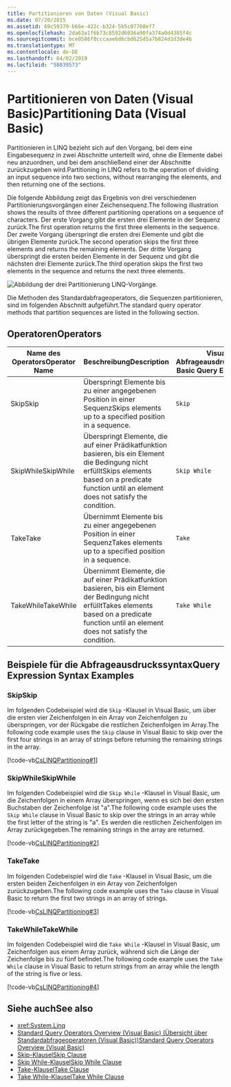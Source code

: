```yaml
---
title: Partitionieren von Daten (Visual Basic)
ms.date: 07/20/2015
ms.assetid: 69c59379-b66e-422c-b324-5b5c07760ef7
ms.openlocfilehash: 2da63a1f6b73c8592d6036a90fa374a0d4385f4c
ms.sourcegitcommit: bce0586f0cccaae6d6cbd625d5a7b824d1d3de4b
ms.translationtype: MT
ms.contentlocale: de-DE
ms.lasthandoff: 04/02/2019
ms.locfileid: "58839573"
---
```

# <a name="partitioning-data-visual-basic"></a><span data-ttu-id="bb8f1-102">Partitionieren von Daten (Visual Basic)</span><span class="sxs-lookup"><span data-stu-id="bb8f1-102">Partitioning Data (Visual Basic)</span></span>
<span data-ttu-id="bb8f1-103">Partitionieren in LINQ bezieht sich auf den Vorgang, bei dem eine Eingabesequenz in zwei Abschnitte unterteilt wird, ohne die Elemente dabei neu anzuordnen, und bei dem anschließend einer der Abschnitte zurückzugeben wird.</span><span class="sxs-lookup"><span data-stu-id="bb8f1-103">Partitioning in LINQ refers to the operation of dividing an input sequence into two sections, without rearranging the elements, and then returning one of the sections.</span></span>  
  
 <span data-ttu-id="bb8f1-104">Die folgende Abbildung zeigt das Ergebnis von drei verschiedenen Partitionierungsvorgängen einer Zeichensequenz.</span><span class="sxs-lookup"><span data-stu-id="bb8f1-104">The following illustration shows the results of three different partitioning operations on a sequence of characters.</span></span> <span data-ttu-id="bb8f1-105">Der erste Vorgang gibt die ersten drei Elemente in der Sequenz zurück.</span><span class="sxs-lookup"><span data-stu-id="bb8f1-105">The first operation returns the first three elements in the sequence.</span></span> <span data-ttu-id="bb8f1-106">Der zweite Vorgang überspringt die ersten drei Elemente und gibt die übrigen Elemente zurück.</span><span class="sxs-lookup"><span data-stu-id="bb8f1-106">The second operation skips the first three elements and returns the remaining elements.</span></span> <span data-ttu-id="bb8f1-107">Der dritte Vorgang überspringt die ersten beiden Elemente in der Sequenz und gibt die nächsten drei Elemente zurück.</span><span class="sxs-lookup"><span data-stu-id="bb8f1-107">The third operation skips the first two elements in the sequence and returns the next three elements.</span></span>  
  
 ![Abbildung der drei Partitionierung LINQ-Vorgänge.](./media/partitioning-data/linq-partitioning-operations.png)  
  
 <span data-ttu-id="bb8f1-109">Die Methoden des Standardabfrageoperators, die Sequenzen partitionieren, sind im folgenden Abschnitt aufgeführt.</span><span class="sxs-lookup"><span data-stu-id="bb8f1-109">The standard query operator methods that partition sequences are listed in the following section.</span></span>  
  
## <a name="operators"></a><span data-ttu-id="bb8f1-110">Operatoren</span><span class="sxs-lookup"><span data-stu-id="bb8f1-110">Operators</span></span>  
  
|<span data-ttu-id="bb8f1-111">Name des Operators</span><span class="sxs-lookup"><span data-stu-id="bb8f1-111">Operator Name</span></span>|<span data-ttu-id="bb8f1-112">Beschreibung</span><span class="sxs-lookup"><span data-stu-id="bb8f1-112">Description</span></span>|<span data-ttu-id="bb8f1-113">Visual Basic-Abfrageausdruckssyntax</span><span class="sxs-lookup"><span data-stu-id="bb8f1-113">Visual Basic Query Expression Syntax</span></span>|<span data-ttu-id="bb8f1-114">Weitere Informationen</span><span class="sxs-lookup"><span data-stu-id="bb8f1-114">More Information</span></span>|  
|-------------------|-----------------|------------------------------------------|----------------------|  
|<span data-ttu-id="bb8f1-115">Skip</span><span class="sxs-lookup"><span data-stu-id="bb8f1-115">Skip</span></span>|<span data-ttu-id="bb8f1-116">Überspringt Elemente bis zu einer angegebenen Position in einer Sequenz</span><span class="sxs-lookup"><span data-stu-id="bb8f1-116">Skips elements up to a specified position in a sequence.</span></span>|`Skip`|<xref:System.Linq.Enumerable.Skip%2A?displayProperty=nameWithType><br /><br /> <xref:System.Linq.Queryable.Skip%2A?displayProperty=nameWithType>|  
|<span data-ttu-id="bb8f1-117">SkipWhile</span><span class="sxs-lookup"><span data-stu-id="bb8f1-117">SkipWhile</span></span>|<span data-ttu-id="bb8f1-118">Überspringt Elemente, die auf einer Prädikatfunktion basieren, bis ein Element die Bedingung nicht erfüllt</span><span class="sxs-lookup"><span data-stu-id="bb8f1-118">Skips elements based on a predicate function until an element does not satisfy the condition.</span></span>|`Skip While`|<xref:System.Linq.Enumerable.SkipWhile%2A?displayProperty=nameWithType><br /><br /> <xref:System.Linq.Queryable.SkipWhile%2A?displayProperty=nameWithType>|  
|<span data-ttu-id="bb8f1-119">Take</span><span class="sxs-lookup"><span data-stu-id="bb8f1-119">Take</span></span>|<span data-ttu-id="bb8f1-120">Übernimmt Elemente bis zu einer angegebenen Position in einer Sequenz</span><span class="sxs-lookup"><span data-stu-id="bb8f1-120">Takes elements up to a specified position in a sequence.</span></span>|`Take`|<xref:System.Linq.Enumerable.Take%2A?displayProperty=nameWithType><br /><br /> <xref:System.Linq.Queryable.Take%2A?displayProperty=nameWithType>|  
|<span data-ttu-id="bb8f1-121">TakeWhile</span><span class="sxs-lookup"><span data-stu-id="bb8f1-121">TakeWhile</span></span>|<span data-ttu-id="bb8f1-122">Übernimmt Elemente, die auf einer Prädikatfunktion basieren, bis ein Element der Bedingung nicht erfüllt</span><span class="sxs-lookup"><span data-stu-id="bb8f1-122">Takes elements based on a predicate function until an element does not satisfy the condition.</span></span>|`Take While`|<xref:System.Linq.Enumerable.TakeWhile%2A?displayProperty=nameWithType><br /><br /> <xref:System.Linq.Queryable.TakeWhile%2A?displayProperty=nameWithType>|  
  
## <a name="query-expression-syntax-examples"></a><span data-ttu-id="bb8f1-123">Beispiele für die Abfrageausdruckssyntax</span><span class="sxs-lookup"><span data-stu-id="bb8f1-123">Query Expression Syntax Examples</span></span>  
  
### <a name="skip"></a><span data-ttu-id="bb8f1-124">Skip</span><span class="sxs-lookup"><span data-stu-id="bb8f1-124">Skip</span></span>  
 <span data-ttu-id="bb8f1-125">Im folgenden Codebeispiel wird die `Skip` -Klausel in Visual Basic, um über die ersten vier Zeichenfolgen in ein Array von Zeichenfolgen zu überspringen, vor der Rückgabe die restlichen Zeichenfolgen im Array.</span><span class="sxs-lookup"><span data-stu-id="bb8f1-125">The following code example uses the `Skip` clause in Visual Basic to skip over the first four strings in an array of strings before returning the remaining strings in the array.</span></span>  
  
 [!code-vb[CsLINQPartitioning#1](~/samples/snippets/visualbasic/VS_Snippets_VBCSharp/CsLINQPartitioning/VB/Partitioning.vb#1)]  
  
### <a name="skipwhile"></a><span data-ttu-id="bb8f1-126">SkipWhile</span><span class="sxs-lookup"><span data-stu-id="bb8f1-126">SkipWhile</span></span>  
 <span data-ttu-id="bb8f1-127">Im folgenden Codebeispiel wird die `Skip While` -Klausel in Visual Basic, um die Zeichenfolgen in einem Array überspringen, wenn es sich bei den ersten Buchstaben der Zeichenfolge ist "a".</span><span class="sxs-lookup"><span data-stu-id="bb8f1-127">The following code example uses the `Skip While` clause in Visual Basic to skip over the strings in an array while the first letter of the string is "a".</span></span> <span data-ttu-id="bb8f1-128">Es werden die restlichen Zeichenfolgen im Array zurückgegeben.</span><span class="sxs-lookup"><span data-stu-id="bb8f1-128">The remaining strings in the array are returned.</span></span>  
  
 [!code-vb[CsLINQPartitioning#2](~/samples/snippets/visualbasic/VS_Snippets_VBCSharp/CsLINQPartitioning/VB/Partitioning.vb#2)]  
  
### <a name="take"></a><span data-ttu-id="bb8f1-129">Take</span><span class="sxs-lookup"><span data-stu-id="bb8f1-129">Take</span></span>  
 <span data-ttu-id="bb8f1-130">Im folgenden Codebeispiel wird die `Take` -Klausel in Visual Basic, um die ersten beiden Zeichenfolgen in ein Array von Zeichenfolgen zurückzugeben.</span><span class="sxs-lookup"><span data-stu-id="bb8f1-130">The following code example uses the `Take` clause in Visual Basic to return the first two strings in an array of strings.</span></span>  
  
 [!code-vb[CsLINQPartitioning#3](~/samples/snippets/visualbasic/VS_Snippets_VBCSharp/CsLINQPartitioning/VB/Partitioning.vb#3)]  
  
### <a name="takewhile"></a><span data-ttu-id="bb8f1-131">TakeWhile</span><span class="sxs-lookup"><span data-stu-id="bb8f1-131">TakeWhile</span></span>  
 <span data-ttu-id="bb8f1-132">Im folgenden Codebeispiel wird die `Take While` -Klausel in Visual Basic, um Zeichenfolgen aus einem Array zurück, während sich die Länge der Zeichenfolge bis zu fünf befindet.</span><span class="sxs-lookup"><span data-stu-id="bb8f1-132">The following code example uses the `Take While` clause in Visual Basic to return strings from an array while the length of the string is five or less.</span></span>  
  
 [!code-vb[CsLINQPartitioning#4](~/samples/snippets/visualbasic/VS_Snippets_VBCSharp/CsLINQPartitioning/VB/Partitioning.vb#4)]  
  
## <a name="see-also"></a><span data-ttu-id="bb8f1-133">Siehe auch</span><span class="sxs-lookup"><span data-stu-id="bb8f1-133">See also</span></span>

- <xref:System.Linq>
- [<span data-ttu-id="bb8f1-134">Standard Query Operators Overview (Visual Basic) (Übersicht über Standardabfrageoperatoren (Visual Basic))</span><span class="sxs-lookup"><span data-stu-id="bb8f1-134">Standard Query Operators Overview (Visual Basic)</span></span>](../../../../visual-basic/programming-guide/concepts/linq/standard-query-operators-overview.md)
- [<span data-ttu-id="bb8f1-135">Skip-Klausel</span><span class="sxs-lookup"><span data-stu-id="bb8f1-135">Skip Clause</span></span>](../../../../visual-basic/language-reference/queries/skip-clause.md)
- [<span data-ttu-id="bb8f1-136">Skip While-Klausel</span><span class="sxs-lookup"><span data-stu-id="bb8f1-136">Skip While Clause</span></span>](../../../../visual-basic/language-reference/queries/skip-while-clause.md)
- [<span data-ttu-id="bb8f1-137">Take-Klausel</span><span class="sxs-lookup"><span data-stu-id="bb8f1-137">Take Clause</span></span>](../../../../visual-basic/language-reference/queries/take-clause.md)
- [<span data-ttu-id="bb8f1-138">Take While-Klausel</span><span class="sxs-lookup"><span data-stu-id="bb8f1-138">Take While Clause</span></span>](../../../../visual-basic/language-reference/queries/take-while-clause.md)
